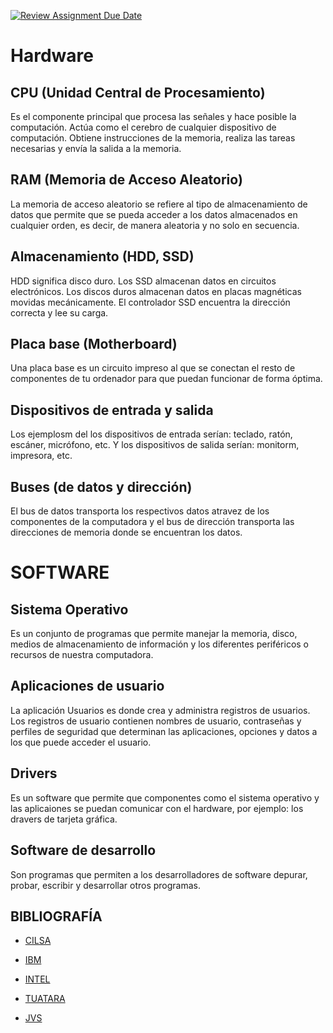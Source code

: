 [![Review Assignment Due Date](https://classroom.github.com/assets/deadline-readme-button-22041afd0340ce965d47ae6ef1cefeee28c7c493a6346c4f15d667ab976d596c.svg)](https://classroom.github.com/a/sTWg933Z)

# Hardware
## CPU (Unidad Central de Procesamiento)
Es el componente principal que procesa las señales y hace posible la computación. Actúa como el cerebro de cualquier dispositivo de computación. Obtiene instrucciones de la memoria, realiza las tareas necesarias y envía la salida a la memoria.

## RAM (Memoria de Acceso Aleatorio)
La memoria de acceso aleatorio se refiere al tipo de almacenamiento de datos que permite que se pueda acceder a los datos almacenados en cualquier orden, es decir, de manera aleatoria y no solo en secuencia.

## Almacenamiento (HDD, SSD)
HDD significa disco duro. Los SSD almacenan datos en circuitos electrónicos. Los discos duros almacenan datos en placas magnéticas movidas mecánicamente. El controlador SSD encuentra la dirección correcta y lee su carga.

## Placa base (Motherboard)
Una placa base es un circuito impreso al que se conectan el resto de componentes de tu ordenador para que puedan funcionar de forma óptima.

## Dispositivos de entrada y salida
Los ejemplosm del los dispositivos de entrada serían: teclado, ratón, escáner, micrófono, etc. Y los dispositivos de salida serían: monitorm, impresora, etc. 

## Buses (de datos y dirección)
El bus de datos transporta los respectivos datos atravez de los componentes de la computadora y el bus de dirección transporta las direcciones de memoria donde se encuentran los datos.

# SOFTWARE 
## Sistema Operativo
Es un conjunto de programas que permite manejar la memoria, disco, medios de almacenamiento de información y los diferentes periféricos o recursos de nuestra computadora.

## Aplicaciones de usuario
La aplicación Usuarios es donde crea y administra registros de usuarios. Los registros de usuario contienen nombres de usuario, contraseñas y perfiles de seguridad que determinan las aplicaciones, opciones y datos a los que puede acceder el usuario.

## Drivers
Es un software que permite que componentes como el sistema operativo y las aplicaiones se puedan comunicar con el hardware, por ejemplo: los dravers de tarjeta gráfica.

## Software de desarrollo
Son programas que permiten a los desarrolladores de software depurar, probar, escribir y desarrollar otros programas.



## BIBLIOGRAFÍA

- [CILSA](https://desarrollarinclusion.cilsa.org/tecnologia-inclusiva/que-es-un-sistema-operativo/#:~:text=Un%20sistema%20operativo%20es%20un,placa%20de%20red%2C%20entre%20otros.)

- [IBM](https://www.ibm.com/docs/es/control-desk/7.6.1.2?topic=module-users-application)

- [INTEL](https://www.intel.la/content/www/xl/es/support/articles/000056547/software/software-applications.html#:~:text=Un%20controlador%20de%20dispositivo%20(a,una%20determinada%20pieza%20de%20hardware.))

- [TUATARA](https://tuatara.co/blog/software/categorias-desarrollo-calidad/#:~:text=Son%20programas%20que%20le%20brindan,escribir%20y%20desarrollar%20otros%20programas.)

- [JVS](https://www.jvs-informatica.com/blog/glosario/bus/)


